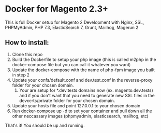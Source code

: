 # Docker for Magento 2.3+
This is full Docker setup for Magento 2 Development with Nginx, SSL, PHPMyAdmin, PHP 7.3, ElasticSearch 7, Grunt, Mailhog, Magerun 2


## How to install:

1. Clone this repo
2. Build the Dockerfile to setup your php image (this is called m2php in the docker-compose file but you can call it whatever you want)
3. Update the docker-compose with the name of php-fpm image you built in step 2
4. Update your confs/default.conf and dev.test.conf in the reverse-proxy folder for your chosen domain.
    1. Your are setup for *.dev.tests domains now (ex. magento.dev.tests) and if you don't want that you need to generate new SSL files in the devcerts/private folder for your chosen domain.
5. Update your hosts file and point 127.0.0.1 to your chosen domain
6. Run docker-compose up -d to set your container and pull down all the other neccassary images (phpmyadmin, elasticsearch, mailhog, etc)

That's it! You should be up and running.

